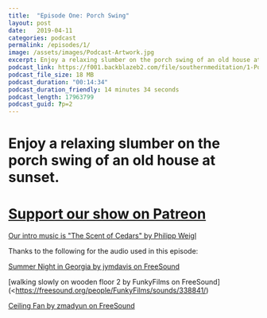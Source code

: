 ```yaml
---
title:  "Episode One: Porch Swing"
layout: post
date:   2019-04-11
categories: podcast
permalink: /episodes/1/
image: /assets/images/Podcast-Artwork.jpg
excerpt: Enjoy a relaxing slumber on the porch swing of an old house at sunset.
podcast_link: https://f001.backblazeb2.com/file/southernmeditation/1-Porch_Swing.mp3
podcast_file_size: 18 MB
podcast_duration: "00:14:34"
podcast_duration_friendly: 14 minutes 34 seconds
podcast_length: 17963799
podcast_guid: ?p=2
---
```

# Enjoy a relaxing slumber on the porch swing of an old house at sunset.

# <a href="https://www.patreon.com/bePatron?u=8203968" rel="payment">Support our show on Patreon</a>

[Our intro music is "The Scent of Cedars" by Philipp Weigl](http://freemusicarchive.org/music/Philipp_Weigl/Sound-trax/Philipp_Weigl_-_03_-_The_Scent_of_Cedars)

Thanks to the following for the audio used in this episode:

[Summer Night in Georgia by jymdavis on FreeSound](https://freesound.org/people/jymdavis/sounds/197328/)

[walking slowly on wooden floor 2 by FunkyFilms on FreeSound](<https://freesound.org/people/FunkyFilms/sounds/338841/)

[Ceiling Fan by zmadyun on FreeSound](https://freesound.org/people/zmadyun/sounds/343793/)
